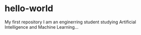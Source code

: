 # hello-world
My first repository
I am an enginerring student studying Artificial Intelligence and Machine Learning...
